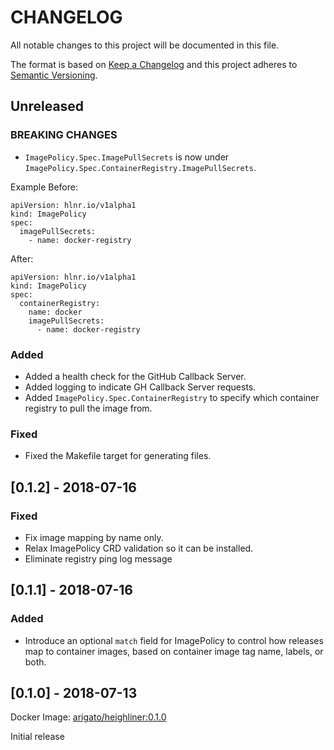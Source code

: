 # CHANGELOG

All notable changes to this project will be documented in this file.

The format is based on [Keep a Changelog](http://keepachangelog.com/)
and this project adheres to [Semantic Versioning](http://semver.org/).

## Unreleased

### BREAKING CHANGES

- `ImagePolicy.Spec.ImagePullSecrets` is now under
  `ImagePolicy.Spec.ContainerRegistry.ImagePullSecrets`.

Example Before:

```
apiVersion: hlnr.io/v1alpha1
kind: ImagePolicy
spec:
  imagePullSecrets:
    - name: docker-registry
```

After:

```
apiVersion: hlnr.io/v1alpha1
kind: ImagePolicy
spec:
  containerRegistry:
    name: docker
    imagePullSecrets:
      - name: docker-registry
```

### Added

- Added a health check for the GitHub Callback Server.
- Added logging to indicate GH Callback Server requests.
- Added `ImagePolicy.Spec.ContainerRegistry` to specify which container registry
  to pull the image from.

### Fixed

- Fixed the Makefile target for generating files.

## [0.1.2] - 2018-07-16

### Fixed
- Fix image mapping by name only.
- Relax ImagePolicy CRD validation so it can be installed.
- Eliminate registry ping log message

## [0.1.1] - 2018-07-16

### Added
- Introduce an optional `match` field for ImagePolicy to control how releases
  map to container images, based on container image tag name, labels, or both.

## [0.1.0] - 2018-07-13

Docker Image: [arigato/heighliner:0.1.0](https://hub.docker.com/r/arigato/heighliner/tags)

Initial release
